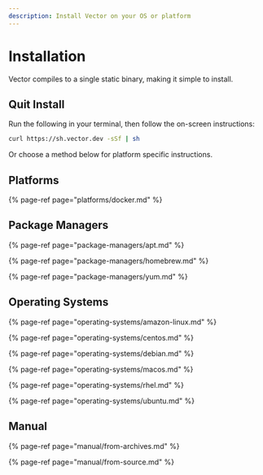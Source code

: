 ```yaml
---
description: Install Vector on your OS or platform
---
```


# Installation

Vector compiles to a single static binary, making it simple to install.

## Quit Install

Run the following in your terminal, then follow the on-screen
instructions:

```bash
curl https://sh.vector.dev -sSf | sh
```

Or choose a method below for platform specific instructions.

## Platforms

{% page-ref page="platforms/docker.md" %}

## Package Managers

{% page-ref page="package-managers/apt.md" %}

{% page-ref page="package-managers/homebrew.md" %}

{% page-ref page="package-managers/yum.md" %}

## Operating Systems

{% page-ref page="operating-systems/amazon-linux.md" %}

{% page-ref page="operating-systems/centos.md" %}

{% page-ref page="operating-systems/debian.md" %}

{% page-ref page="operating-systems/macos.md" %}

{% page-ref page="operating-systems/rhel.md" %}

{% page-ref page="operating-systems/ubuntu.md" %}

## Manual

{% page-ref page="manual/from-archives.md" %}

{% page-ref page="manual/from-source.md" %}



